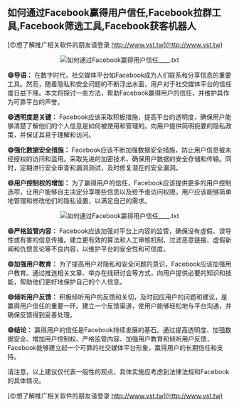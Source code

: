 ## **如何通过Facebook赢得用户信任,Facebook拉群工具,Facebook筛选工具,Facebook获客机器人**

[😍想了解推广相关软件的朋友请登录 http://www.vst.tw](http://www.vst.tw)

 <center><img src="https://vst.tw/MP4/tuiguang/png/4.png" alt="如何通过Facebook赢得用户信任____.txt"></center>

**😄导语：**
在数字时代，社交媒体平台如Facebook成为人们联系和分享信息的重要工具。然而，随着隐私和安全问题的不断浮出水面，用户对于社交媒体平台的信任度日益下降。本文将探讨一些方法，帮助Facebook赢得用户的信任，并维护其作为可靠平台的声誉。

**😄透明度是关键：**
Facebook应该采取积极措施，提高平台的透明度，确保用户能够清楚了解他们的个人信息是如何被使用和管理的。向用户提供简明扼要的隐私政策，并保证其易于理解和访问。

**😄强化数据安全措施：**
Facebook应该不断加强数据安全措施，防止用户信息被未经授权的访问和滥用。采取先进的加密技术，确保用户数据的安全存储和传输。同时，定期进行安全审查和漏洞测试，及时修复潜在的安全漏洞。

**😄用户控制权的增加：**
为了赢得用户的信任，Facebook应该提供更多的用户控制选项，让用户能够自主决定分享哪些信息以及给予谁访问权限。用户应该能够简单地管理和修改他们的隐私设置，以满足自己的需求。

 <center><img src="https://vst.tw/MP4/tuiguang/png/0.png" alt="如何通过Facebook赢得用户信任____.txt"></center>

**😄严格监管内容：**
Facebook应该加强对平台上内容的监管，确保没有虚假、误导性或有害的信息传播。建立更有效的算法和人工审核机制，过滤恶意链接、虚假新闻和仇恨言论等不良内容，以维护平台的安全性和可信度。

**😄加强用户教育：**
为了提高用户对隐私和安全问题的意识，Facebook应该加强用户教育。通过推送相关文章、举办在线研讨会等方式，向用户提供必要的知识和技能，帮助他们更好地保护自己的个人信息。

**😄倾听用户反馈：**
积极倾听用户的反馈和关切，及时回应用户的问题和建议，是赢得用户信任的重要一环。建立一个反馈渠道，使用户能够轻松地与平台沟通，并确保反馈得到妥善处理。

**😄结论：**
赢得用户的信任是Facebook持续发展的基石。通过提高透明度、加强数据安全、增加用户控制权、严格监管内容、加强用户教育和倾听用户反馈，Facebook能够建立起一个可靠的社交媒体平台形象，赢得用户的长期信任和支持。

请注意，以上建议仅代表一般性的观点，具体实施应考虑到法律法规和Facebook的具体情况。

[😍想了解推广相关软件的朋友请登录 http://www.vst.tw](http://www.vst.tw)



